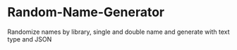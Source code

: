 # Random-Name-Generator
Randomize names by library, single and double name and generate with text type and JSON
